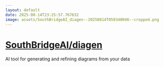 ```yaml
---
layout: default
date: 2025-08-14T23:25:57.767632
image: assets/SouthBridgeAI_diagen--20250814T050340046--cropped.png
---
```


# [SouthBridgeAI/diagen](https://github.com/SouthBridgeAI/diagen)

AI tool for generating and refining diagrams from your data
